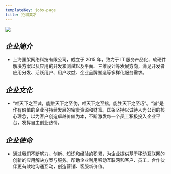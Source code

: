 ```yaml
---
templateKey: jobs-page
title: 招聘英才
---
```


![](/img/背景.jpg)

## _企业简介_

-   上海匡架网络科技有限公司，成立于 2015 年，致力于 IT 服务产品化、软硬件解决方案以及应用的开发和测试以及平面、三维设计等发展方向，满足开发者应用分发、活跃用户、用户收益、企业品牌塑造等多样化服务需求。

## _企业文化_

-   “唯天下之至诚，能胜天下之至伪，唯天下之至拙，能胜天下之至巧”。“诚”是作有价值的企业可持续发展的宝贵资源和财富。匡架坚持以诚待人为公司的核心理念，以为客户创造卓越价值为本，不断激发每一个员工积极投入企业平台，发挥自主创业热情。

## _企业使命_

-   通过我们不断努力、创新、知识和经验的积累，为企业提供基于移动互联网的创新的应用解决方案与服务。帮助企业利用移动互联网和客户、员工、合作伙伴更有效地沟通互动，创造营销、客服新价值。

